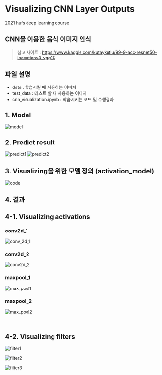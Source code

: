 # Visualizing CNN Layer Outputs
2021 hufs deep learning course
## CNN을 이용한 음식 이미지 인식
> 참고 사이트 : https://www.kaggle.com/kutaykutlu/99-9-acc-resnet50-inceptionv3-vgg16
## 파일 설명
* data : 학습시킬 때 사용하는 이미지
* test_data : 테스트 할 때 사용하는 이미지
* cnn_visualization.ipynb : 학습시키는 코드 및 수행결과
## 1. Model
![model](https://user-images.githubusercontent.com/52366841/125264930-4da47380-e33f-11eb-81ee-bb2cd37a310d.PNG)
## 2. Predict result
![predict1](https://user-images.githubusercontent.com/52366841/125371746-5f782c00-e3bc-11eb-9752-c0944acb5e8a.PNG)
![predict2](https://user-images.githubusercontent.com/52366841/125371943-dd3c3780-e3bc-11eb-9755-7a6ec1acf0d5.PNG)

## 3. Visualizing을 위한 모델 정의 (activation_model)
![code](https://user-images.githubusercontent.com/52366841/125371774-7a4aa080-e3bc-11eb-965c-1fe8cf14701a.PNG)

## 4. 결과

## 4-1. Visualizing activations

### conv2d_1
![conv_2d_1](https://user-images.githubusercontent.com/52366841/125371796-8898bc80-e3bc-11eb-8644-9c70a193aae2.PNG)

### conv2d_2
![conv2d_2](https://user-images.githubusercontent.com/52366841/125371812-90586100-e3bc-11eb-849c-7ccb115412e7.PNG)

### maxpool_1
![max_pool1](https://user-images.githubusercontent.com/52366841/125371831-9bab8c80-e3bc-11eb-867c-ad0111d98e8e.PNG)

### maxpool_2
![max_pool2](https://user-images.githubusercontent.com/52366841/125371854-a9f9a880-e3bc-11eb-96fa-5fdc5d641535.PNG)

<br>

## 4-2. Visualizing filters
![filter1](https://user-images.githubusercontent.com/52366841/125371885-bbdb4b80-e3bc-11eb-9b65-0e6e6aadd0fe.PNG)

![filter2](https://user-images.githubusercontent.com/52366841/125371909-c5fd4a00-e3bc-11eb-9226-033a5f24cc55.PNG)

![filter3](https://user-images.githubusercontent.com/52366841/125371922-cc8bc180-e3bc-11eb-8fd3-f68c2e4e7b0f.PNG)

<br>



